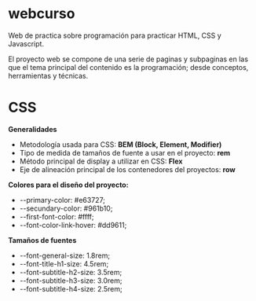 # webcurso
Web de practica sobre programación para practicar HTML, CSS y Javascript.

El proyecto web se compone de una serie de paginas y subpaginas en las que el tema principal del contenido es la programación; desde conceptos, herramientas y técnicas.

# CSS
**Generalidades**
* Metodología usada para CSS: **BEM (Block, Element, Modifier)**
* Tipo de medida de tamaños de fuente a usar en el proyecto: **rem**
* Método principal de display a utilizar en CSS: **Flex**
* Eje de alineación principal de los contenedores del proyectos: **row**

**Colores para el diseño del proyecto:**
* --primary-color: #e63727;
* --secundary-color: #961b10;
* --first-font-color: #ffff;
* --font-color-link-hover: #dd9611;

**Tamaños de fuentes**
* --font-general-size: 1.8rem;
* --font-title-h1-size: 4.5rem;
* --font-subtitle-h2-size: 3.5rem;
* --font-subtitle-h3-size: 3.0rem;
* --font-subtitle-h4-size: 2.5rem;